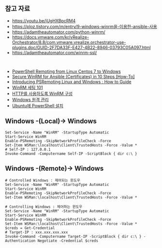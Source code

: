 ## 참고 자료
- https://youtu.be/jUgHXBpcRM4
- https://ploz.tistory.com/m/entry/9-windows-winrm을-이용한-ansible-사용
- https://adamtheautomator.com/python-winrm/
- https://docs.vmware.com/kr/vRealize-Orchestrator/8.8/com.vmware.vrealize.orchestrator-use-plugins.doc/GUID-2F7DA33F-E427-4B22-8946-03793C05A097.html
- https://adamtheautomator.com/winrm-ssl/

<br/>

- [PowerShell Remoting from Linux Centos 7 to Windows](https://blog.yucas.net/2021/03/25/powershell-remoting-from-linux-to-windows-centos-7/)
- [Secure WinRM for Ansible (Certificates) in 10 Steps [How-To]](https://adamtheautomator.com/ansible-winrm/)
- [Introducing PSRemoting Linux and Windows : How to Guide](https://adamtheautomator.com/psremoting-linux/#Connecting_tofrom_WindowsLinux_with_Password_Authentication)
- [WinRM 세팅 101](https://gist.github.com/ajchemist/5ae3b87add56d39a5b051d860b8bc781)
- [HTTP를 사용하도록 WinRM 구성](https://docs.vmware.com/kr/vRealize-Orchestrator/8.8/com.vmware.vrealize.orchestrator-use-plugins.doc/GUID-D4ACA4EF-D018-448A-866A-DECDDA5CC3C1.html)
- [Windows 원격 관리](https://runebook.dev/ko/docs/ansible/user_guide/windows_winrm)
- [Ubuntu에 PowerShell 설치](https://docs.microsoft.com/ko-kr/powershell/scripting/install/install-ubuntu?view=powershell-7.2)


## Windows -(Local)-> Windows
```
Set-Service -Name "WinRM" -StartupType Automatic
Start-Service WinRM
Enable-PSRemoting -SkipNetworkProfileCheck -Force
Set-Item WSMan:\localhost\Client\TrustedHosts -Force -Value *
# Self-IP : 127.0.0.1
Invoke-Command -Computername Self-IP -ScriptBlock { dir c:\ }
```

## Windows -(Remote)-> Windows
```shell
# Controlled Windows : 제어되는 윈도우
Set-Service -Name "WinRM" -StartupType Automatic
Start-Service WinRM
Enable-PSRemoting -SkipNetworkProfileCheck -Force
Set-Item WSMan:\localhost\Client\TrustedHosts -Force -Value *

# Controlling Windows : 제어하는 윈도우
Set-Service -Name "WinRM" -StartupType Automatic
Start-Service WinRM
Enable-PSRemoting -SkipNetworkProfileCheck -Force
Set-Item WSMan:\localhost\Client\TrustedHosts -Force -Value *
$creds = Get-Credential
# Target-IP : xxx.xxx.xxx.xxx
Invoke-Command -Computername Target-IP -ScriptBlock { dir c:\ } -Authentication Negotiate -Credential $creds
```

